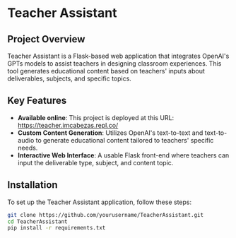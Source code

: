
# Teacher Assistant

## Project Overview

Teacher Assistant is a Flask-based web application that integrates OpenAI's GPTs models to assist teachers in designing classroom experiences. 
This tool generates educational content based on teachers' inputs about deliverables, subjects, and specific topics.

## Key Features

- **Available online**: This project is deployed at this URL:  https://teacher.imcabezas.repl.co/
- **Custom Content Generation**: Utilizes OpenAI's text-to-text and text-to-audio to generate educational content tailored to teachers' specific needs.
- **Interactive Web Interface**: A usable Flask front-end where teachers can input the deliverable type, subject, and content topic.


## Installation

To set up the Teacher Assistant application, follow these steps:

```bash
git clone https://github.com/yourusername/TeacherAssistant.git
cd TeacherAssistant
pip install -r requirements.txt
